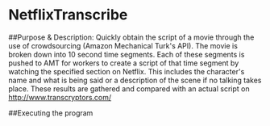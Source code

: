 NetflixTranscribe
=================

##Purpose & Description: 
Quickly obtain the script of a movie through the use of crowdsourcing (Amazon Mechanical Turk's API).
The movie is broken down into 10 second time segments. Each of these segments is pushed to AMT for workers to create a script of that time segment by watching the specified section on Netflix. This includes the character's name and what is being said or a description of the scene if no talking takes place. These results are gathered and compared with an actual script on http://www.transcryptors.com/
  
##Executing the program
